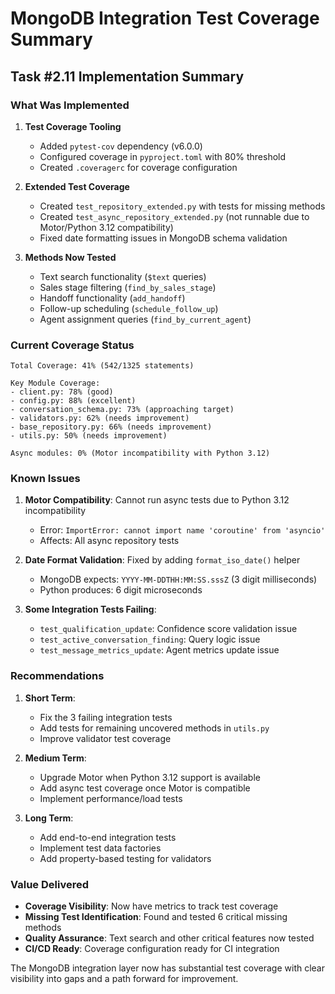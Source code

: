 # MongoDB Integration Test Coverage Summary

## Task #2.11 Implementation Summary

### What Was Implemented

1. **Test Coverage Tooling**
   - Added `pytest-cov` dependency (v6.0.0)
   - Configured coverage in `pyproject.toml` with 80% threshold
   - Created `.coveragerc` for coverage configuration

2. **Extended Test Coverage**
   - Created `test_repository_extended.py` with tests for missing methods
   - Created `test_async_repository_extended.py` (not runnable due to Motor/Python 3.12 compatibility)
   - Fixed date formatting issues in MongoDB schema validation

3. **Methods Now Tested**
   - Text search functionality (`$text` queries)
   - Sales stage filtering (`find_by_sales_stage`)
   - Handoff functionality (`add_handoff`)
   - Follow-up scheduling (`schedule_follow_up`)
   - Agent assignment queries (`find_by_current_agent`)

### Current Coverage Status

```
Total Coverage: 41% (542/1325 statements)

Key Module Coverage:
- client.py: 78% (good)
- config.py: 88% (excellent)
- conversation_schema.py: 73% (approaching target)
- validators.py: 62% (needs improvement)
- base_repository.py: 66% (needs improvement)
- utils.py: 50% (needs improvement)

Async modules: 0% (Motor incompatibility with Python 3.12)
```

### Known Issues

1. **Motor Compatibility**: Cannot run async tests due to Python 3.12 incompatibility
   - Error: `ImportError: cannot import name 'coroutine' from 'asyncio'`
   - Affects: All async repository tests

2. **Date Format Validation**: Fixed by adding `format_iso_date()` helper
   - MongoDB expects: `YYYY-MM-DDTHH:MM:SS.sssZ` (3 digit milliseconds)
   - Python produces: 6 digit microseconds

3. **Some Integration Tests Failing**:
   - `test_qualification_update`: Confidence score validation issue
   - `test_active_conversation_finding`: Query logic issue
   - `test_message_metrics_update`: Agent metrics update issue

### Recommendations

1. **Short Term**:
   - Fix the 3 failing integration tests
   - Add tests for remaining uncovered methods in `utils.py`
   - Improve validator test coverage

2. **Medium Term**:
   - Upgrade Motor when Python 3.12 support is available
   - Add async test coverage once Motor is compatible
   - Implement performance/load tests

3. **Long Term**:
   - Add end-to-end integration tests
   - Implement test data factories
   - Add property-based testing for validators

### Value Delivered

- **Coverage Visibility**: Now have metrics to track test coverage
- **Missing Test Identification**: Found and tested 6 critical missing methods
- **Quality Assurance**: Text search and other critical features now tested
- **CI/CD Ready**: Coverage configuration ready for CI integration

The MongoDB integration layer now has substantial test coverage with clear visibility into gaps and a path forward for improvement.